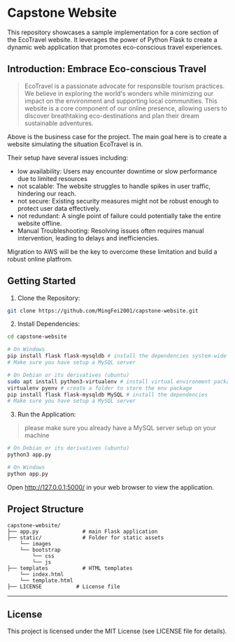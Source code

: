 # Capstone Website
This repository showcases a sample implementation for a core section of the EcoTravel website. It leverages the power of Python Flask to create a dynamic web application that promotes eco-conscious travel experiences.

## Introduction: Embrace Eco-conscious Travel
> EcoTravel is a passionate advocate for responsible tourism practices. We believe in exploring the world's wonders while minimizing our impact on the environment and supporting local communities. This website is a core component of our online presence, allowing users to discover breathtaking eco-destinations and plan their dream sustainable adventures.

Above is the business case for the project. The main goal here is to create a website simulating the situation EcoTravel is in.

Their setup have several issues including:
- low availability: Users may encounter downtime or slow performance due to limited resources
- not scalable: The website struggles to handle spikes in user traffic, hindering our reach.
- not secure: Existing security measures might not be robust enough to protect user data effectively.
- not redundant: A single point of failure could potentially take the entire website offline.
- Manual Troubleshooting: Resolving issues often requires manual intervention, leading to delays and inefficiencies.

Migration to AWS will be the key to overcome these limitation and build a robust online platfrom.

## Getting Started

1. Clone the Repository:
```bash
git clone https://github.com/MingFei2001/capstone-website.git
```

2. Install Dependencies:
```bash
cd capstone-website

# On Windows
pip install flask flask-mysqldb # install the dependencies system-wide
# Make sure you have setup a MySQL server

# On Debian or its derivatives (ubuntu)
sudo apt install python3-virtualenv # install virtual environment package
virtualenv pyenv # create a folder to store the env package
pip install flask flask-mysqldb MySQL # install the dependencies
# Make sure you have setup a MySQL server
```

3. Run the Application:
> please make sure you already have a MySQL server setup on your machine

```bash
# On Debian or its derivatives (ubuntu)
python3 app.py

# On Windows
python app.py
```

Open http://127.0.0.1:5000/ in your web browser to view the application.

## Project Structure

```
capstone-website/
├── app.py              # main Flask application
├── static/             # Folder for static assets
    └── images
    └── bootstrap
        └── css
        └── js
├── templates           # HTML templates
    └── index.html
    └── template.html
├── LICENSE           # License file
```

---

## License
This project is licensed under the MIT License (see LICENSE file for details).
